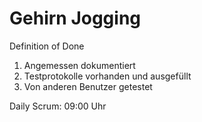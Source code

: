 # Gehirn Jogging

Definition of Done

1. Angemessen dokumentiert
2. Testprotokolle vorhanden und ausgefüllt
3. Von anderen Benutzer getestet

Daily Scrum: 09:00 Uhr